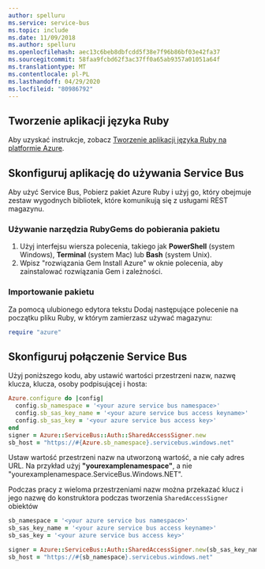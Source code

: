 ```yaml
---
author: spelluru
ms.service: service-bus
ms.topic: include
ms.date: 11/09/2018
ms.author: spelluru
ms.openlocfilehash: aec13c6beb8dbfcdd5f38e7f96b86bf03e42fa37
ms.sourcegitcommit: 58faa9fcbd62f3ac37ff0a65ab9357a01051a64f
ms.translationtype: MT
ms.contentlocale: pl-PL
ms.lasthandoff: 04/29/2020
ms.locfileid: "80986792"
---
```

## <a name="create-a-ruby-application"></a>Tworzenie aplikacji języka Ruby
Aby uzyskać instrukcje, zobacz [Tworzenie aplikacji języka Ruby na platformie Azure](../articles/virtual-machines/linux/classic/ruby-rails-web-app.md).

## <a name="configure-your-application-to-use-service-bus"></a>Skonfiguruj aplikację do używania Service Bus
Aby użyć Service Bus, Pobierz pakiet Azure Ruby i użyj go, który obejmuje zestaw wygodnych bibliotek, które komunikują się z usługami REST magazynu.

### <a name="use-rubygems-to-obtain-the-package"></a>Używanie narzędzia RubyGems do pobierania pakietu
1. Użyj interfejsu wiersza polecenia, takiego jak **PowerShell** (system Windows), **Terminal** (system Mac) lub **Bash** (system Unix).
2. Wpisz "rozwiązania Gem Install Azure" w oknie polecenia, aby zainstalować rozwiązania Gem i zależności.

### <a name="import-the-package"></a>Importowanie pakietu
Za pomocą ulubionego edytora tekstu Dodaj następujące polecenie na początku pliku Ruby, w którym zamierzasz używać magazynu:

```ruby
require "azure"
```

## <a name="set-up-a-service-bus-connection"></a>Skonfiguruj połączenie Service Bus
Użyj poniższego kodu, aby ustawić wartości przestrzeni nazw, nazwę klucza, klucza, osoby podpisującej i hosta:

```ruby
Azure.configure do |config|
  config.sb_namespace = '<your azure service bus namespace>'
  config.sb_sas_key_name = '<your azure service bus access keyname>'
  config.sb_sas_key = '<your azure service bus access key>'
end
signer = Azure::ServiceBus::Auth::SharedAccessSigner.new
sb_host = "https://#{Azure.sb_namespace}.servicebus.windows.net"
```

Ustaw wartość przestrzeni nazw na utworzoną wartość, a nie cały adres URL. Na przykład użyj **"yourexamplenamespace"**, a nie "yourexamplenamespace.ServiceBus.Windows.NET".

Podczas pracy z wieloma przestrzeniami nazw można przekazać klucz i jego nazwę do konstruktora podczas tworzenia `SharedAccessSigner` obiektów

```ruby
sb_namespace = '<your azure service bus namespace>'
sb_sas_key_name = '<your azure service bus access keyname>'
sb_sas_key = '<your azure service bus access key>'

signer = Azure::ServiceBus::Auth::SharedAccessSigner.new(sb_sas_key_name, sb_sas_key)
sb_host = "https://#{sb_namespace}.servicebus.windows.net"
```
